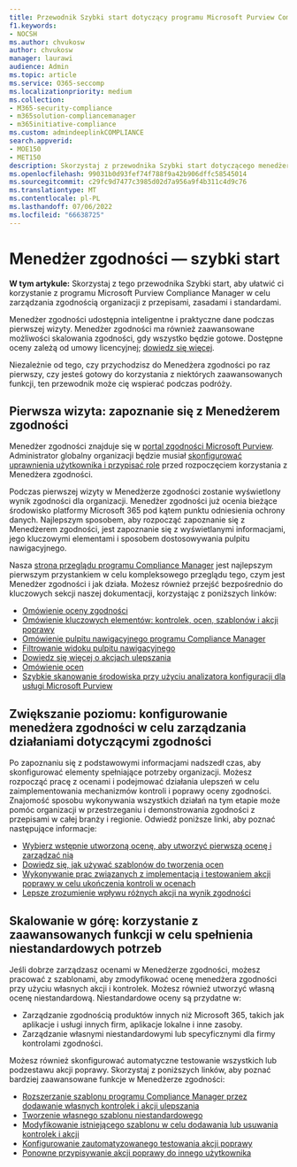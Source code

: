 ```yaml
---
title: Przewodnik Szybki start dotyczący programu Microsoft Purview Compliance Manager
f1.keywords:
- NOCSH
ms.author: chvukosw
author: chvukosw
manager: laurawi
audience: Admin
ms.topic: article
ms.service: O365-seccomp
ms.localizationpriority: medium
ms.collection:
- M365-security-compliance
- m365solution-compliancemanager
- m365initiative-compliance
ms.custom: admindeeplinkCOMPLIANCE
search.appverid:
- MOE150
- MET150
description: Skorzystaj z przewodnika Szybki start dotyczącego menedżera zgodności, aby ułatwić Ci zrozumienie, konfigurację i korzystanie z Menedżera zgodności.
ms.openlocfilehash: 99031b0d93fef74f788f9a42b906dffc58545014
ms.sourcegitcommit: c29fc9d7477c3985d02d7a956a9f4b311c4d9c76
ms.translationtype: MT
ms.contentlocale: pl-PL
ms.lasthandoff: 07/06/2022
ms.locfileid: "66638725"
---
```

# <a name="compliance-manager-quickstart"></a>Menedżer zgodności — szybki start

**W tym artykule:** Skorzystaj z tego przewodnika Szybki start, aby ułatwić ci korzystanie z programu Microsoft Purview Compliance Manager w celu zarządzania zgodnością organizacji z przepisami, zasadami i standardami.

Menedżer zgodności udostępnia inteligentne i praktyczne dane podczas pierwszej wizyty. Menedżer zgodności ma również zaawansowane możliwości skalowania zgodności, gdy wszystko będzie gotowe. Dostępne oceny zależą od umowy licencyjnej; [dowiedz się więcej](/office365/servicedescriptions/microsoft-365-service-descriptions/microsoft-365-tenantlevel-services-licensing-guidance/microsoft-365-security-compliance-licensing-guidance).

Niezależnie od tego, czy przychodzisz do Menedżera zgodności po raz pierwszy, czy jesteś gotowy do korzystania z niektórych zaawansowanych funkcji, ten przewodnik może cię wspierać podczas podróży.

## <a name="first-visit-get-to-know-compliance-manager"></a>Pierwsza wizyta: zapoznanie się z Menedżerem zgodności

Menedżer zgodności znajduje się w <a href="https://go.microsoft.com/fwlink/p/?linkid=2077149" target="_blank">portal zgodności Microsoft Purview</a>. Administrator globalny organizacji będzie musiał [skonfigurować uprawnienia użytkownika i przypisać role](compliance-manager-setup.md#set-user-permissions-and-assign-roles) przed rozpoczęciem korzystania z Menedżera zgodności.

Podczas pierwszej wizyty w Menedżerze zgodności zostanie wyświetlony wynik zgodności dla organizacji. Menedżer zgodności już ocenia bieżące środowisko platformy Microsoft 365 pod kątem punktu odniesienia ochrony danych. Najlepszym sposobem, aby rozpocząć zapoznanie się z Menedżerem zgodności, jest zapoznanie się z wyświetlanymi informacjami, jego kluczowymi elementami i sposobem dostosowywania pulpitu nawigacyjnego.

Nasza [strona przeglądu programu Compliance Manager](compliance-manager.md) jest najlepszym pierwszym przystankiem w celu kompleksowego przeglądu tego, czym jest Menedżer zgodności i jak działa. Możesz również przejść bezpośrednio do kluczowych sekcji naszej dokumentacji, korzystając z poniższych linków:

- [Omówienie oceny zgodności](compliance-manager.md#understanding-your-compliance-score)
- [Omówienie kluczowych elementów: kontrolek, ocen, szablonów i akcji poprawy](compliance-manager.md#key-elements-controls-assessments-templates-improvement-actions)
- [Omówienie pulpitu nawigacyjnego programu Compliance Manager](compliance-manager-setup.md#understand-the-compliance-manager-dashboard)
- [Filtrowanie widoku pulpitu nawigacyjnego](compliance-manager-setup.md#filtering-your-dashboard-view)
- [Dowiedz się więcej o akcjach ulepszania](compliance-manager-setup.md#improvement-actions-page)
- [Omówienie ocen](compliance-manager.md#assessments)
- [Szybkie skanowanie środowiska przy użyciu analizatora konfiguracji dla usługi Microsoft Purview](compliance-manager-mcca.md)

## <a name="ramping-up-configure-compliance-manager-to-manage-your-compliance-activities"></a>Zwiększanie poziomu: konfigurowanie menedżera zgodności w celu zarządzania działaniami dotyczącymi zgodności

Po zapoznaniu się z podstawowymi informacjami nadszedł czas, aby skonfigurować elementy spełniające potrzeby organizacji. Możesz rozpocząć pracę z ocenami i podejmować działania ulepszeń w celu zaimplementowania mechanizmów kontroli i poprawy oceny zgodności. Znajomość sposobu wykonywania wszystkich działań na tym etapie może pomóc organizacji w przestrzeganiu i demonstrowania zgodności z przepisami w całej branży i regionie. Odwiedź poniższe linki, aby poznać następujące informacje:

- [Wybierz wstępnie utworzoną ocenę, aby utworzyć pierwszą ocenę i zarządzać nią](compliance-manager-assessments.md)
- [Dowiedz się, jak używać szablonów do tworzenia ocen](compliance-manager-templates.md)
- [Wykonywanie prac związanych z implementacją i testowaniem akcji poprawy w celu ukończenia kontroli w ocenach](compliance-manager-improvement-actions.md)
- [Lepsze zrozumienie wpływu różnych akcji na wynik zgodności](compliance-score-calculation.md)

## <a name="scaling-up-use-advanced-functionality-to-meet-your-custom-needs"></a>Skalowanie w górę: korzystanie z zaawansowanych funkcji w celu spełnienia niestandardowych potrzeb

Jeśli dobrze zarządzasz ocenami w Menedżerze zgodności, możesz pracować z szablonami, aby zmodyfikować ocenę menedżera zgodności przy użyciu własnych akcji i kontrolek. Możesz również utworzyć własną ocenę niestandardową. Niestandardowe oceny są przydatne w:

- Zarządzanie zgodnością produktów innych niż Microsoft 365, takich jak aplikacje i usługi innych firm, aplikacje lokalne i inne zasoby.
- Zarządzanie własnymi niestandardowymi lub specyficznymi dla firmy kontrolami zgodności.

Możesz również skonfigurować automatyczne testowanie wszystkich lub podzestawu akcji poprawy. Skorzystaj z poniższych linków, aby poznać bardziej zaawansowane funkcje w Menedżerze zgodności:

- [Rozszerzanie szablonu programu Compliance Manager przez dodawanie własnych kontrolek i akcji ulepszania](compliance-manager-templates-extend.md)
- [Tworzenie własnego szablonu niestandardowego](compliance-manager-templates-create.md)
- [Modyfikowanie istniejącego szablonu w celu dodawania lub usuwania kontrolek i akcji](compliance-manager-templates-modify.md)
- [Konfigurowanie zautomatyzowanego testowania akcji poprawy](compliance-manager-setup.md#set-up-automated-testing)
- [Ponowne przypisywanie akcji poprawy do innego użytkownika](compliance-manager-setup.md#reassign-improvement-actions-to-another-user)
